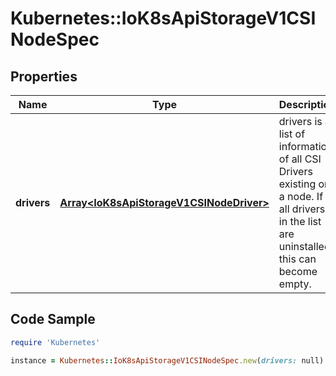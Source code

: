 # Kubernetes::IoK8sApiStorageV1CSINodeSpec

## Properties

Name | Type | Description | Notes
------------ | ------------- | ------------- | -------------
**drivers** | [**Array&lt;IoK8sApiStorageV1CSINodeDriver&gt;**](IoK8sApiStorageV1CSINodeDriver.md) | drivers is a list of information of all CSI Drivers existing on a node. If all drivers in the list are uninstalled, this can become empty. | 

## Code Sample

```ruby
require 'Kubernetes'

instance = Kubernetes::IoK8sApiStorageV1CSINodeSpec.new(drivers: null)
```


